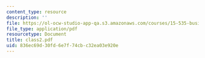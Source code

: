 ```yaml
---
content_type: resource
description: ''
file: https://ol-ocw-studio-app-qa.s3.amazonaws.com/courses/15-535-business-analysis-using-financial-statements-spring-2003/836ec69d30fd6e7f74cbc32ea03e920e_class2.pdf
file_type: application/pdf
resourcetype: Document
title: class2.pdf
uid: 836ec69d-30fd-6e7f-74cb-c32ea03e920e
---
```

